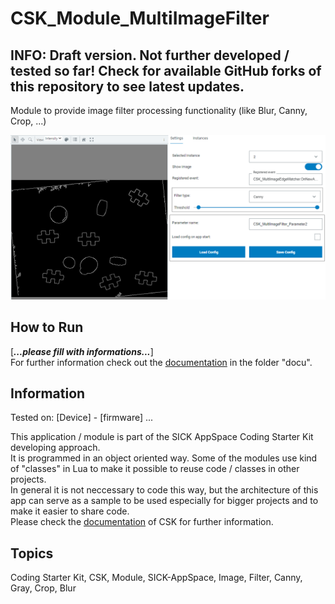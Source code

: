# CSK_Module_MultiImageFilter
## INFO: Draft version. Not further developed / tested so far! Check for available GitHub forks of this repository to see latest updates.

Module to provide image filter processing functionality (like Blur, Canny, Crop, ...)  

![plot](./docu/media/UI_Screenshot.png)

## How to Run

[***...please fill with informations...***]  
For further information check out the [documentation](https://raw.githack.com/golluroSICKAG/CSK_Module_MultiImageFilter/main/docu/CSK_Module_MultiImageFilter.html) in the folder "docu".

## Information

Tested on:
[Device] - [firmware]
...

This application / module is part of the SICK AppSpace Coding Starter Kit developing approach.  
It is programmed in an object oriented way. Some of the modules use kind of "classes" in Lua to make it possible to reuse code / classes in other projects.  
In general it is not neccessary to code this way, but the architecture of this app can serve as a sample to be used especially for bigger projects and to make it easier to share code.  
Please check the [documentation](https://github.com/SICKAppSpaceCodingStarterKit/.github/blob/main/docu/SICKAppSpaceCodingStarterKit_Documentation.md) of CSK for further information.  

## Topics

Coding Starter Kit, CSK, Module, SICK-AppSpace, Image, Filter, Canny, Gray, Crop, Blur
